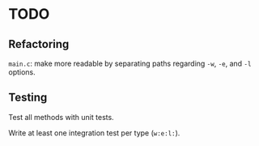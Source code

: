 # TODO

## Refactoring

`main.c`: make more readable by separating paths
regarding `-w`, `-e`, and `-l` options.

## Testing

Test all methods with unit tests.

Write at least one integration test per type (`w:e:l:`).